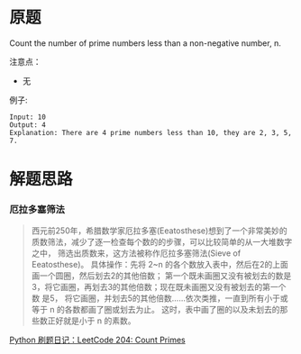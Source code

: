 # 原题
Count the number of prime numbers less than a non-negative number, n.

注意点：

  - 无

例子:

```
Input: 10
Output: 4
Explanation: There are 4 prime numbers less than 10, they are 2, 3, 5, 7.
```

# 解题思路
### 厄拉多塞筛法

> 西元前250年，希腊数学家厄拉多塞(Eeatosthese)想到了一个非常美妙的质数筛法，减少了逐一检查每个数的的步骤，可以比较简单的从一大堆数字之中，
筛选出质数来，这方法被称作厄拉多塞筛法(Sieve of Eeatosthese)。
具体操作：先将 2~n 的各个数放入表中，然后在2的上面画一个圆圈，然后划去2的其他倍数；
第一个既未画圈又没有被划去的数是3，将它画圈，再划去3的其他倍数；现在既未画圈又没有被划去的第一个数 是5，
将它画圈，并划去5的其他倍数……依次类推，一直到所有小于或等于 n 的各数都画了圈或划去为止。
这时，表中画了圈的以及未划去的那些数正好就是小于 n 的素数。

[Python 刷题日记：LeetCode 204: Count Primes](https://blog.csdn.net/github_39261590/article/details/73864039)
